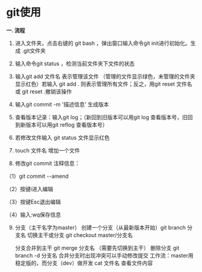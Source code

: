 # git使用

**一. 流程**

1. 进入文件夹，点击右键的 git bash ，弹出窗口输入命令git init进行初始化。生成 .git文件夹

2. 输入命令git status ，检测当前文件夹下文件的状态
3. 输入git add 文件名 表示管理该文件 （管理的文件显示绿色，未管理的文件夹显示红色）若输入 git add . 则表示管理所有文件；反之，用git reset 文件名 或 git reset .撤销该操作
4. 输入git commit -m '描述信息' 生成版本
5. 查看版本记录：输入git log；（新回到旧版本可以用git log 查看版本号，旧回到新版本可以用git reflog 查看版本号）
6. 若修改文件输入 git status 文件显示红色
7. touch 文件名 增加一个文件
8. 修改git commit 注释信息：

（1）git commit --amend

（2）按键i进入编辑

（3）按键Esc退出编辑

（4）输入:wq保存信息

9. 分支（主干名字为master）
   创建一个分支（从最新版本开始）git branch 分支名
   切换主干或分支 git checkout master/分支名

   分支合并到主干 git merge 分支名 （需要先切换到主干）
   删除分支 git branch -d 分支名
   合并分支时出现冲突可以手动修改提交
   工作流：master用稳定版的，而分支（dev）做开发
   cat 文件名 查看文件内容

